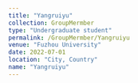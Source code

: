 ```yaml
---
title: "Yangruiyu"
collection: GroupMermber
type: "Undergraduate student"
permalink: /GroupMermber/Yangruiyu
venue: "Fuzhou University"
date: 2022-07-01
location: "City, Country"
name: "Yangruiyu"
---
```

